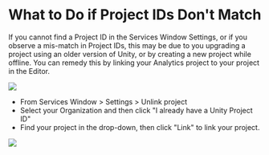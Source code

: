 What to Do if Project IDs Don't Match
=====================================

If you cannot find a Project ID in the Services Window Settings, or if you observe a mis-match in Project IDs, this may be due to you upgrading a project using an older version of Unity, or by creating a new project while offline. You can remedy this by linking your Analytics project to your project in the Editor.

![](../uploads/Main/AnalyticsBasicUnlinkProjectID.gif)

* From Services Window > Settings > Unlink project  
* Select your Organization and then click "I already have a Unity Project ID"
* Find your project in the drop-down, then click "Link" to link your project.

![](../uploads/Main/AnalyticsBasicConnectProjectID.gif)
